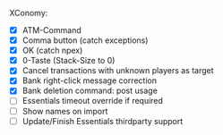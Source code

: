 XConomy:
- [x] ATM-Command
- [x] Comma button (catch exceptions)
- [x] OK (catch npex)
- [x] 0-Taste (Stack-Size to 0)
- [x] Cancel transactions with unknown players as target
- [x] Bank right-click message correction
- [x] Bank deletion command: post usage
- [ ] Essentials timeout override if required
- [ ] Show names on import
- [ ] Update/Finish Essentials thirdparty support